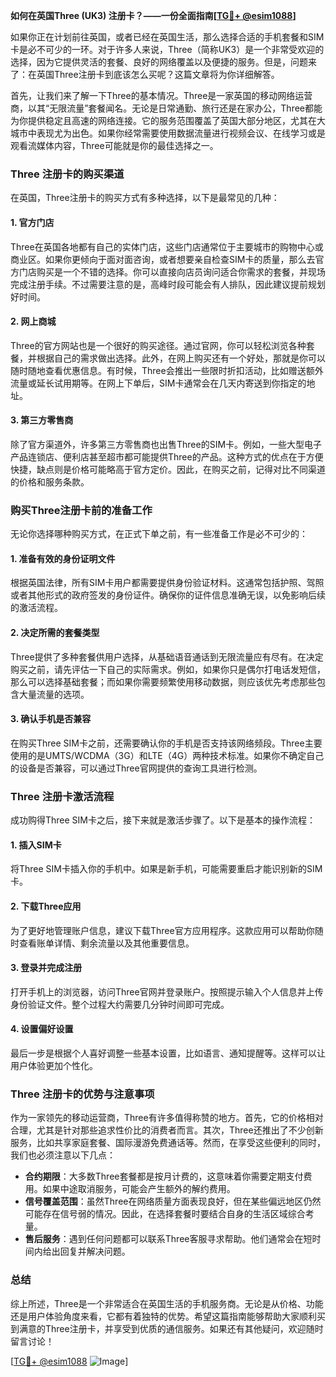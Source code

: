 **如何在英国Three (UK3) 注册卡？——一份全面指南[[TG💪+ @esim1088](https://t.me/s/esim1088)]**

如果你正在计划前往英国，或者已经在英国生活，那么选择合适的手机套餐和SIM卡是必不可少的一环。对于许多人来说，Three（简称UK3）是一个非常受欢迎的选择，因为它提供灵活的套餐、良好的网络覆盖以及便捷的服务。但是，问题来了：在英国Three注册卡到底该怎么买呢？这篇文章将为你详细解答。

首先，让我们来了解一下Three的基本情况。Three是一家英国的移动网络运营商，以其“无限流量”套餐闻名。无论是日常通勤、旅行还是在家办公，Three都能为你提供稳定且高速的网络连接。它的服务范围覆盖了英国大部分地区，尤其在大城市中表现尤为出色。如果你经常需要使用数据流量进行视频会议、在线学习或是观看流媒体内容，Three可能就是你的最佳选择之一。

### Three 注册卡的购买渠道

在英国，Three注册卡的购买方式有多种选择，以下是最常见的几种：

#### 1. 官方门店
Three在英国各地都有自己的实体门店，这些门店通常位于主要城市的购物中心或商业区。如果你更倾向于面对面咨询，或者想要亲自检查SIM卡的质量，那么去官方门店购买是一个不错的选择。你可以直接向店员询问适合你需求的套餐，并现场完成注册手续。不过需要注意的是，高峰时段可能会有人排队，因此建议提前规划好时间。

#### 2. 网上商城
Three的官方网站也是一个很好的购买途径。通过官网，你可以轻松浏览各种套餐，并根据自己的需求做出选择。此外，在网上购买还有一个好处，那就是你可以随时随地查看优惠信息。有时候，Three会推出一些限时折扣活动，比如赠送额外流量或延长试用期等。在网上下单后，SIM卡通常会在几天内寄送到你指定的地址。

#### 3. 第三方零售商
除了官方渠道外，许多第三方零售商也出售Three的SIM卡。例如，一些大型电子产品连锁店、便利店甚至超市都可能提供Three的产品。这种方式的优点在于方便快捷，缺点则是价格可能略高于官方定价。因此，在购买之前，记得对比不同渠道的价格和服务条款。

### 购买Three注册卡前的准备工作

无论你选择哪种购买方式，在正式下单之前，有一些准备工作是必不可少的：

#### 1. 准备有效的身份证明文件
根据英国法律，所有SIM卡用户都需要提供身份验证材料。这通常包括护照、驾照或者其他形式的政府签发的身份证件。确保你的证件信息准确无误，以免影响后续的激活流程。

#### 2. 决定所需的套餐类型
Three提供了多种套餐供用户选择，从基础语音通话到无限流量应有尽有。在决定购买之前，请先评估一下自己的实际需求。例如，如果你只是偶尔打电话发短信，那么可以选择基础套餐；而如果你需要频繁使用移动数据，则应该优先考虑那些包含大量流量的选项。

#### 3. 确认手机是否兼容
在购买Three SIM卡之前，还需要确认你的手机是否支持该网络频段。Three主要使用的是UMTS/WCDMA（3G）和LTE（4G）两种技术标准。如果你不确定自己的设备是否兼容，可以通过Three官网提供的查询工具进行检测。

### Three 注册卡激活流程

成功购得Three SIM卡之后，接下来就是激活步骤了。以下是基本的操作流程：

#### 1. 插入SIM卡
将Three SIM卡插入你的手机中。如果是新手机，可能需要重启才能识别新的SIM卡。

#### 2. 下载Three应用
为了更好地管理账户信息，建议下载Three官方应用程序。这款应用可以帮助你随时查看账单详情、剩余流量以及其他重要信息。

#### 3. 登录并完成注册
打开手机上的浏览器，访问Three官网并登录账户。按照提示输入个人信息并上传身份验证文件。整个过程大约需要几分钟时间即可完成。

#### 4. 设置偏好设置
最后一步是根据个人喜好调整一些基本设置，比如语言、通知提醒等。这样可以让用户体验更加个性化。

### Three 注册卡的优势与注意事项

作为一家领先的移动运营商，Three有许多值得称赞的地方。首先，它的价格相对合理，尤其是针对那些追求性价比的消费者而言。其次，Three还推出了不少创新服务，比如共享家庭套餐、国际漫游免费通话等。然而，在享受这些便利的同时，我们也必须注意以下几点：

- **合约期限**：大多数Three套餐都是按月计费的，这意味着你需要定期支付费用。如果中途取消服务，可能会产生额外的解约费用。
- **信号覆盖范围**：虽然Three在网络质量方面表现良好，但在某些偏远地区仍然可能存在信号弱的情况。因此，在选择套餐时要结合自身的生活区域综合考量。
- **售后服务**：遇到任何问题都可以联系Three客服寻求帮助。他们通常会在短时间内给出回复并解决问题。

### 总结

综上所述，Three是一个非常适合在英国生活的手机服务商。无论是从价格、功能还是用户体验角度来看，它都有着独特的优势。希望这篇指南能够帮助大家顺利买到满意的Three注册卡，并享受到优质的通信服务。如果还有其他疑问，欢迎随时留言讨论！

[[TG💪+ @esim1088](https://t.me/s/esim1088) ![Image](https://i.postimg.cc/4NQfJmqS/Snipaste-2025-05-13-00-14-12.png)]